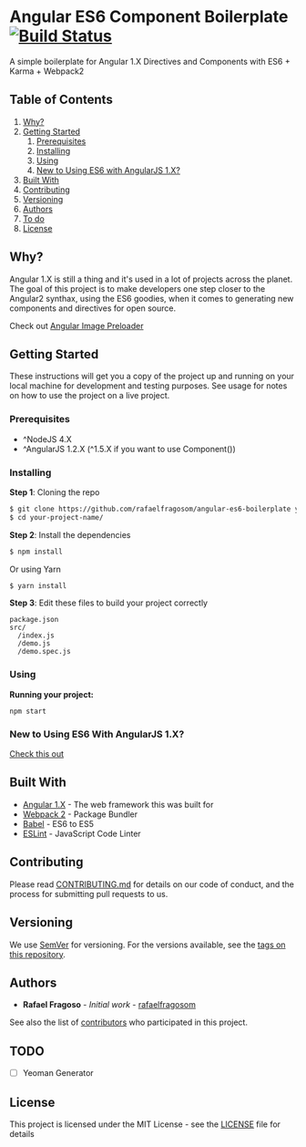 # Angular ES6 Component Boilerplate [![Build Status](https://travis-ci.org/rafaelfragosom/angular-es6-boilerplate.svg?branch=master)](https://travis-ci.org/rafaelfragosom/angular-es6-boilerplate)

A simple boilerplate for Angular 1.X Directives and Components with ES6 + Karma + Webpack2

## Table of Contents

1. [Why?](#why)
2. [Getting Started](#getting-started)
    1. [Prerequisites](#prerequisites)
    2. [Installing](#installing)
    3. [Using](#using)
    4. [New to Using ES6 with AngularJS 1.X?](#new-to-using-es6-with-angularjs-1.x)
6. [Built With](#built-with)
6. [Contributing](#contributing)
7. [Versioning](#versioning)
8. [Authors](#authors)
9. [To do](#to-do)
10. [License](#license)

## Why?

Angular 1.X is still a thing and it's used in a lot of projects across the planet. The goal of this project is to make developers one step closer to the Angular2 synthax, using the ES6 goodies, when it comes to generating new components and directives for open source.

Check out [Angular Image Preloader](https://github.com/rafaelfragosom/angular-image-preloader)

## Getting Started

These instructions will get you a copy of the project up and running on your local machine for development and testing purposes. See usage for notes on how to use the project on a live project.

### Prerequisites

- ^NodeJS 4.X
- ^AngularJS 1.2.X (^1.5.X if you want to use Component())

### Installing

**Step 1**: Cloning the repo
```bash
$ git clone https://github.com/rafaelfragosom/angular-es6-boilerplate your-project-name
$ cd your-project-name/
```

**Step 2**: Install the dependencies
```bash
$ npm install
```

Or using Yarn

```bash
$ yarn install
```

**Step 3**: Edit these files to build your project correctly
```
package.json
src/
  /index.js
  /demo.js
  /demo.spec.js
```

### Using

**Running your project:**
```
npm start
```

### New to Using ES6 With AngularJS 1.X?

[Check this out](https://thinkster.io/angularjs-es6-tutorial)

## Built With

* [Angular 1.X](https://angularjs.org/) - The web framework this was built for
* [Webpack 2](https://webpack.js.org/) - Package Bundler
* [Babel](https://babeljs.io/) - ES6 to ES5
* [ESLint](http://eslint.org/) - JavaScript Code Linter

## Contributing

Please read [CONTRIBUTING.md](./CONTRIBUTING.md) for details on our code of conduct, and the process for submitting pull requests to us.

## Versioning

We use [SemVer](http://semver.org/) for versioning. For the versions available, see the [tags on this repository](https://github.com/rafaelfragosom/angular-es6-boilerplate/tags).

## Authors

* **Rafael Fragoso** - *Initial work* - [rafaelfragosom](https://github.com/rafaelfragosom)

See also the list of [contributors](https://github.com/rafaelfragosom/angular-es6-boilerplate/contributors) who participated in this project.

## TODO

- [ ] Yeoman Generator

## License

This project is licensed under the MIT License - see the [LICENSE](./LICENSE) file for details
